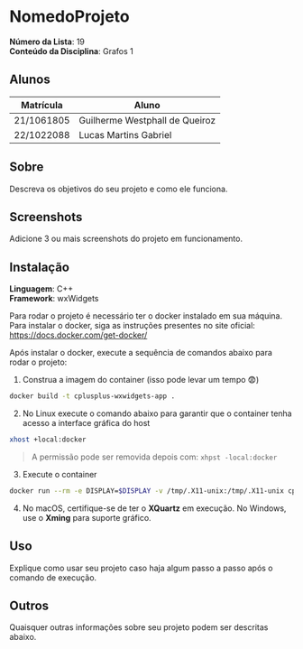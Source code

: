 # NomedoProjeto

**Número da Lista**: 19<br>
**Conteúdo da Disciplina**: Grafos 1<br>

## Alunos
|Matrícula | Aluno |
| -- | -- |
| 21/1061805  |  Guilherme Westphall de Queiroz |
| 22/1022088  |  Lucas Martins Gabriel |

## Sobre 
Descreva os objetivos do seu projeto e como ele funciona. 

## Screenshots
Adicione 3 ou mais screenshots do projeto em funcionamento.

## Instalação 

**Linguagem**: C++<br>
**Framework**: wxWidgets<br>

Para rodar o projeto é necessário ter o docker instalado em sua máquina. Para instalar o docker, siga as instruções presentes no site oficial: https://docs.docker.com/get-docker/

Após instalar o docker, execute a sequência de comandos abaixo para rodar o projeto:

1. Construa a imagem do container (isso pode levar um tempo 😨)
```bash
docker build -t cplusplus-wxwidgets-app .
```

2. No Linux execute o comando abaixo para garantir que o container tenha acesso a interface gráfica do host
```bash
xhost +local:docker
```
> A permissão pode ser removida depois com: `xhpst -local:docker`

3. Execute o container
```bash
docker run --rm -e DISPLAY=$DISPLAY -v /tmp/.X11-unix:/tmp/.X11-unix cplusplus-wxwidgets-app
```

4. No macOS, certifique-se de ter o **XQuartz** em execução. No Windows, use o **Xming** para suporte gráfico.

## Uso 
Explique como usar seu projeto caso haja algum passo a passo após o comando de execução.

## Outros 
Quaisquer outras informações sobre seu projeto podem ser descritas abaixo.




